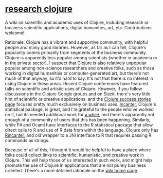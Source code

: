 # [research clojure](https://github.com/mars0i/research-clojure/wiki)
A wiki on scientific and academic uses of Clojure, including research or business scientific applications, digital humanities, art, etc.  Contributions welcome!

Rationale: Clojure has a vibrant and supportive community, with helpful people and many good libraries.  However, as far as I can tell, Clojure's popularity comes primarily from segments of the business community.  Clojure is apparently less popular among scientists (whether in academia or in the private sector).  I suspect that Clojure is also relatively unpopular popular among non-science researchers and creative folks, such as those working in digital humanities or computer-generated art, but there's not much of that anyway, so it's hard to say.  It's not that there is no interest in using Clojure in these areas.  Recent Clojure conferences have featured talks on scientific and artistic uses of Clojure.  However, if you follow discussions in the Clojure Google groups and on Slack, there's very little hint of scientific or creative applications, and the [Clojure success stories page](https://clojure.org/community/success_stories) focuses pretty much exclusively on business uses.  [Incanter](http://incanter.org), Clojure's statistical package, is great, and I'm grateful to the people who've worked on it, but its needed additional work for [a while](https://github.com/incanter/incanter), and there's apparently not enough of a community of users that this has been happening.  Similarly, while F# and Ocaml have interfaces to the R statistical package that allow direct calls to R and use of R data from within the language, Clojure only has [Rincanter](https://github.com/jolby/rincanter), and old wrapper to a JNI interface to R that requires passing R commands as strings.

Because of all of this, I thought it would be helpful to have a place where folks could collect links to scientific, humanistic, and creative work in Clojure.  This will help those of us interested in such work, and might help promote the use of Clojure in applications that are not purely business oriented.  There's a more detailed rationale on the [wiki home page](https://github.com/mars0i/research-clojure/wiki).

